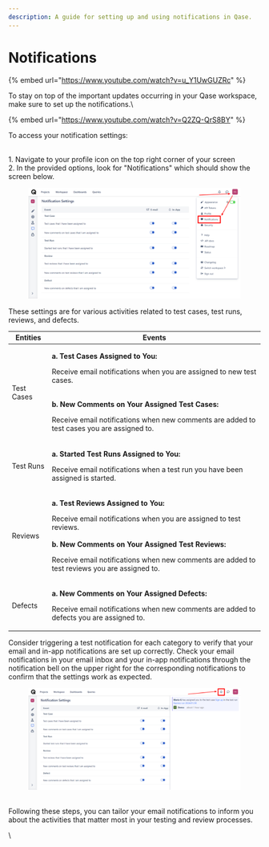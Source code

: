 ```yaml
---
description: A guide for setting up and using notifications in Qase.
---
```


# Notifications

{% embed url="https://www.youtube.com/watch?v=u_Y1UwGUZRc" %}

To stay on top of the important updates occurring in your Qase workspace, make sure to set up the notifications.\


{% embed url="https://www.youtube.com/watch?v=Q2ZQ-QrS8BY" %}

To access your notification settings:

\
1\. Navigate to your profile icon on the top right corner of your screen​\
2\. In the provided options, look for "Notifications" which should show the screen below.

<figure><img src="../../.gitbook/assets/notification settings.png" alt=""><figcaption></figcaption></figure>

These settings are for various activities related to test cases, test runs, reviews, and defects.



| Entities   | Events                                                                                                                                                                                                                                                                                                      |
| ---------- | ----------------------------------------------------------------------------------------------------------------------------------------------------------------------------------------------------------------------------------------------------------------------------------------------------------- |
| Test Cases | <p><strong>a. Test Cases Assigned to You:</strong></p><p>Receive email notifications when you are assigned to new test cases.<br>​</p><p><strong>b. New Comments on Your Assigned Test Cases:</strong></p><p>Receive email notifications when new comments are added to test cases you are assigned to.</p> |
| Test Runs  | <p><strong>a. Started Test Runs Assigned to You:</strong></p><p>Receive email notifications when a test run you have been assigned is started.</p>                                                                                                                                                          |
| Reviews    | <p><strong>a. Test Reviews Assigned to You:</strong></p><p>Receive email notifications when you are assigned to test reviews.<br><br><strong>b. New Comments on Your Assigned Test Reviews:</strong></p><p>Receive email notifications when new comments are added to test reviews you are assigned to.</p> |
| Defects    | <p><strong>a. New Comments on Your Assigned Defects:</strong></p><p>Receive email notifications when new comments are added to defects you are assigned to.</p>                                                                                                                                             |

Consider triggering a test notification for each category to verify that your email and in-app notifications are set up correctly. Check your email notifications in your email inbox and your in-app notifications through the notification bell on the upper right for the corresponding notifications to confirm that the settings work as expected.

<figure><img src="../../.gitbook/assets/notificatins.png" alt=""><figcaption></figcaption></figure>

\
Following these steps, you can tailor your email notifications to inform you about the activities that matter most in your testing and review processes.

\
